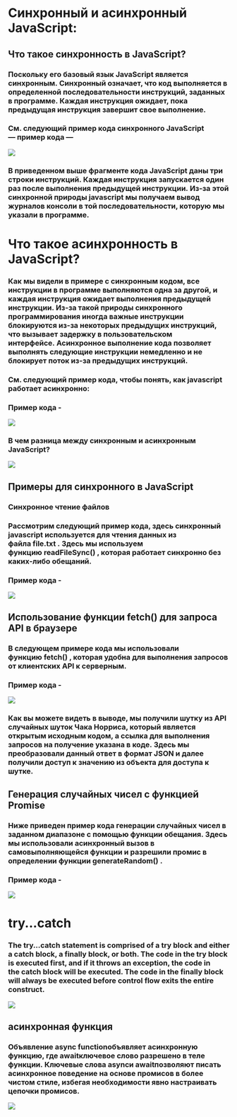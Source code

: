 # Синхронный и асинхронный JavaScript:
## Что такое синхронность в JavaScript?
### Поскольку его базовый язык JavaScript является синхронным. Синхронный означает, что код выполняется в определенной последовательности инструкций, заданных в программе. Каждая инструкция ожидает, пока предыдущая инструкция завершит свое выполнение.
### См. следующий пример кода синхронного JavaScript — пример кода —

![](./img/1.png)

### В приведенном выше фрагменте кода JavaScript даны три строки инструкций. Каждая инструкция запускается один раз после выполнения предыдущей инструкции. Из-за этой синхронной природы javascript мы получаем вывод журналов консоли в той последовательности, которую мы указали в программе.
#
# Что такое асинхронность в JavaScript?
### Как мы видели в примере с синхронным кодом, все инструкции в программе выполняются одна за другой, и каждая инструкция ожидает выполнения предыдущей инструкции. Из-за такой природы синхронного программирования иногда важные инструкции блокируются из-за некоторых предыдущих инструкций, что вызывает задержку в пользовательском интерфейсе. Асинхронное выполнение кода позволяет выполнять следующие инструкции немедленно и не блокирует поток из-за предыдущих инструкций.
### См. следующий пример кода, чтобы понять, как javascript работает асинхронно:
### Пример кода -
![](./img/2.png)
### В чем разница между синхронным и асинхронным JavaScript?
![](./img/3.png)

## Примеры для синхронного в JavaScript
### Синхронное чтение файлов
### Рассмотрим следующий пример кода, здесь синхронный javascript используется для чтения данных из файла file.txt . Здесь мы используем функцию readFileSync() , которая работает синхронно без каких-либо обещаний.
### Пример кода -

![](./img/4.png)

## Использование функции fetch() для запроса API в браузере
### В следующем примере кода мы использовали функцию fetch() , которая удобна для выполнения запросов от клиентских API к серверным.
### Пример кода -
![](./img/5.png)
### Как вы можете видеть в выводе, мы получили шутку из API случайных шуток Чака Норриса, который является открытым исходным кодом, а ссылка для выполнения запросов на получение указана в коде. Здесь мы преобразовали данный ответ в формат JSON и далее получили доступ к значению из объекта для доступа к шутке.
## Генерация случайных чисел с функцией Promise
### Ниже приведен пример кода генерации случайных чисел в заданном диапазоне с помощью функции обещания. Здесь мы использовали асинхронный вызов в самовыполняющейся функции и разрешили промис в определении функции generateRandom() .
### Пример кода -
![](./img/6.png)
#
# try...catch
### The try...catch statement is comprised of a try block and either a catch block, a finally block, or both. The code in the try block is executed first, and if it throws an exception, the code in the catch block will be executed. The code in the finally block will always be executed before control flow exits the entire construct. 
![](./img/7.png)

## асинхронная функция
### Объявление async functionобъявляет асинхронную функцию, где awaitключевое слово разрешено в теле функции. Ключевые слова asyncи awaitпозволяют писать асинхронное поведение на основе промисов в более чистом стиле, избегая необходимости явно настраивать цепочки промисов.
![](./img/8.png)
